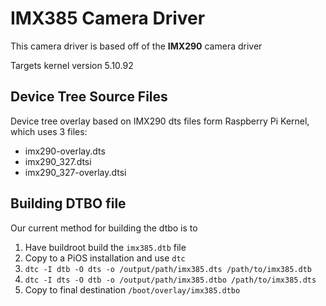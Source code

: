 # IMX385 Camera Driver

This camera driver is based off of the **IMX290** camera driver

Targets kernel version 5.10.92

## Device Tree Source Files

Device tree overlay based on IMX290 dts files form Raspberry Pi Kernel, which uses 3 files:
 * imx290-overlay.dts
 * imx290_327.dtsi
 * imx290_327-overlay.dtsi


## Building DTBO file

Our current method for building the dtbo is to
1. Have buildroot build the `imx385.dtb` file
2. Copy to a PiOS installation and use `dtc`
3. `dtc -I dtb -O dts -o /output/path/imx385.dts /path/to/imx385.dtb`
4. `dtc -I dts -O dtb -o /output/path/imx385.dtbo /path/to/imx385.dts`
5. Copy to final destination `/boot/overlay/imx385.dtbo`
